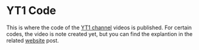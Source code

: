 # YT1 Code

This is where the code of the [YT1 channel](https://www.youtube.com/channel/UCyouN2On4khB5is1RcrR8Hw ) videos is published. For certain codes, the video is note created yet, but you can find the explantion in the related [website](https://www.aimosta.com) post.
